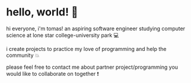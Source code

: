 # hello, world! :vulcan_salute:	
hi everyone, i'm tomas! an aspiring software engineer studying computer science at lone star college-university park :computer:	

i create projects to practice my love of programming and help the community :boom:

please feel free to contact me about partner project/programming you would like to collaborate on together :exclamation:
